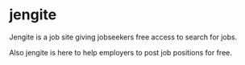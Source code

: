 # jengite

Jengite is a job site giving jobseekers free access to search for jobs.

Also jengite is here to help employers to post job positions for free.

